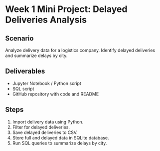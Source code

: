 # Week 1 Mini Project: Delayed Deliveries Analysis

## Scenario
Analyze delivery data for a logistics company. Identify delayed deliveries and summarize delays by city.

## Deliverables
- Jupyter Notebook / Python script
- SQL script
- GitHub repository with code and README

## Steps
1. Import delivery data using Python.
2. Filter for delayed deliveries.
3. Save delayed deliveries to CSV.
4. Store full and delayed data in SQLite database.
5. Run SQL queries to summarize delays by city.
